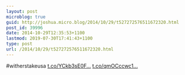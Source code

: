 ```yaml
---
layout: post
microblog: true
guid: http://joshua.micro.blog/2014/10/29/t527272576511672320.html
post_id: 39996
date: 2014-10-29T12:35:53+1100
lastmod: 2019-07-30T17:41:43+1100
type: post
url: /2014/10/29/t527272576511672320.html
---
```

#witherstakeusa [t.co/YCkb3sE0F...](http://t.co/YCkb3sE0FF) [t.co/qmOCccwc1...](http://t.co/qmOCccwc1J)

